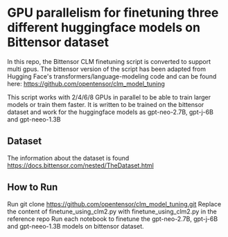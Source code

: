 # GPU parallelism for finetuning three different huggingface models on Bittensor dataset

In this repo, the Bittensor CLM finetuning script is converted to support multi gpus. The bittensor version of the script has been adapted from Hugging Face's transformers/language-modeling code and can be found here: https://github.com/opentensor/clm_model_tuning

This script works with 2/4/6/8 GPUs in parallel to be able to train larger models or train them faster. It is written to be trained on the bittensor dataset and work for the huggingface models as gpt-neo-2.7B, gpt-j-6B and gpt-neeo-1.3B

## Dataset

The information about the dataset is found https://docs.bittensor.com/nested/TheDataset.html

## How to Run

Run git clone https://github.com/opentensor/clm_model_tuning.git
Replace the content of finetune_using_clm2.py with finetune_using_clm2.py in the reference repo
Run each notebook to finetune the gpt-neo-2.7B, gpt-j-6B and gpt-neeo-1.3B models on bittensor dataset.
